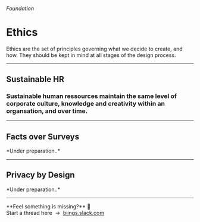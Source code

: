 <h6 class="subtitle is-5 has-text-grey has-text-weight-semibold">Foundation</h6><h1 class="title is-1 has-text-weight-bold">Ethics</h1>
<p class="subtitle is-5">
    <span class="has-text-weight-semibold">Ethics</span> are the set of principles governing what we decide to create, and how. They should be kept in mind at all stages of the design process.
</p>

<hr class="is-large is-visible">

<h2 class="title is-3">Sustainable HR</h2><h3 class="subtitle is-5 has-text-weight-light">Sustainable human ressources maintain the same level of corporate culture, knowledge and creativity within an organsation, and over time.</h3>
<!-- Favor good work-atmosphere rather than adopting a coercive control of absences. Always Manage, never judge -->

<hr>

<h2 class="title is-3">Facts over Surveys</h2>
<div class="subitle is-6 has-text-grey">*Under preparation..*</div>

<hr>

<h2 class="title is-3">Privacy by Design</h2>
<div class="subitle is-6 has-text-grey">*Under preparation..*</div>

<hr>

<div class="box is-bordered">
    **Feel something is missing?** 🤔 <br>Start a thread here &nbsp;→&nbsp; <a href="https://biings.slack.com" target="blank">biings.slack.com</strong></a>
</div>
